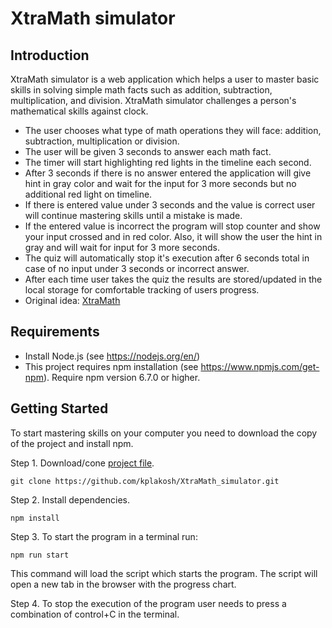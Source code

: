 # XtraMath simulator



## Introduction

XtraMath simulator is a web application which helps a user to master basic skills in solving simple math facts such as addition, subtraction, multiplication, and division. XtraMath simulator challenges a person's mathematical skills against clock. 

- The user chooses what type of math operations they will face: addition, subtraction, multiplication or division.
- The user will be given 3 seconds to answer each math fact.
- The timer will start highlighting red lights in the timeline each second.
- After 3 seconds if there is no answer entered the application will give hint in gray color and wait for the input for 3 more seconds but no additional red light on timeline. 
- If there is entered value under 3 seconds and the value is correct user will continue mastering skills until a mistake is made.
- If the entered value is incorrect the program will stop counter and show your input crossed and in red color. Also, it will show the user the hint in gray and will wait for input for 3 more seconds. 
- The quiz will automatically stop it's execution after 6 seconds total in case of no input under 3 seconds or incorrect answer.
- After each time user takes the quiz the results are stored/updated in the local storage for comfortable tracking of users progress. 
- Original idea: <a href="https://xtramath.org/#/home/index">XtraMath</a>

## Requirements

- Install Node.js (see https://nodejs.org/en/)
- This project requires npm installation (see https://www.npmjs.com/get-npm). Require npm version 6.7.0 or higher.

## Getting Started

To start mastering skills on your computer you need to download the copy of the project and install npm. 

Step 1. Download/cone <a href="https://github.com/kplakosh/XtraMath_simulator.git"> project file</a>.
```
git clone https://github.com/kplakosh/XtraMath_simulator.git
```

Step 2. Install dependencies.
```
npm install
```

Step 3. To start the program in a terminal run: 
```
npm run start
```
This command will load the script which starts the program. The script will open a new tab in the browser with the progress chart.

Step 4. To stop the execution of the program user needs to press a combination of control+C in the terminal.